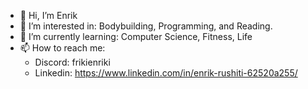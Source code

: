 - 👋 Hi, I’m Enrik
- 👀 I’m interested in: Bodybuilding, Programming, and Reading.
- 🌱 I’m currently learning: Computer Science, Fitness, Life
- 📫 How to reach me:
  - Discord: frikienriki
  - Linkedin: https://www.linkedin.com/in/enrik-rushiti-62520a255/ 
